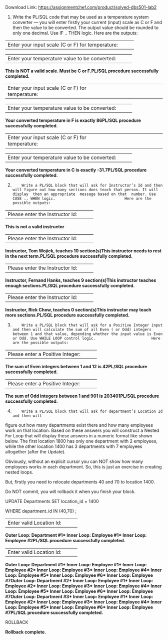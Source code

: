 Download Link: https://assignmentchef.com/product/solved-dbs501-lab2
<br>
1)  Write the PL/SQL code that may be used as a temperature system converter — you will enter firstly your current (input) scale as C or F and then the value to be converted. The output value should be rounded to only one decimal. Use IF .. THEN logic.             Here are the outputs:




<table>

 <tbody>

  <tr>

   <td>Enter your input scale (C or F) for temperature:</td>

   <td width="12"></td>

   <td></td>

  </tr>

 </tbody>

</table>




<table>

 <tbody>

  <tr>

   <td>Enter your temperature value to be converted:</td>

   <td width="12"></td>

   <td></td>

  </tr>

 </tbody>

</table>

<strong>This is NOT a valid scale. Must be C or F.PL/SQL procedure successfully completed.</strong>

<table>

 <tbody>

  <tr>

   <td width="304">Enter your input scale (C or F) for temperature:</td>

   <td width="12"></td>

   <td width="165"></td>

  </tr>

 </tbody>

</table>




<table>

 <tbody>

  <tr>

   <td>Enter your temperature value to be converted:</td>

   <td width="12"></td>

   <td></td>

  </tr>

 </tbody>

</table>

<strong>Your converted temperature in F is exactly 86PL/SQL procedure successfully completed.</strong>

<table>

 <tbody>

  <tr>

   <td width="304">Enter your input scale (C or F) for temperature:</td>

   <td width="12"></td>

   <td width="165"></td>

  </tr>

 </tbody>

</table>




<table>

 <tbody>

  <tr>

   <td>Enter your temperature value to be converted:</td>

   <td width="12"></td>

   <td></td>

  </tr>

 </tbody>

</table>

<strong>Your converted temperature in C is exactly -31.7PL/SQL procedure successfully completed.</strong>

2)         Write a PL/SQL block that will ask for Instructor’s Id and then will figure out how many sections does teach that person. It will display  then an appropriate  message based on that  number. Use CASE .. WHEN logic.                               Here are the possible outputs:

<table>

 <tbody>

  <tr>

   <td>Please enter the Instructor Id:</td>

   <td width="12"></td>

   <td></td>

  </tr>

 </tbody>

</table>

<strong>This is not a valid instructor </strong>

<table>

 <tbody>

  <tr>

   <td>Please enter the Instructor Id:</td>

   <td width="12"></td>

   <td></td>

  </tr>

 </tbody>

</table>

<strong>Instructor, Tom Wojick, teaches 10 section(s)This instructor needs to rest in the next term.PL/SQL procedure successfully completed.</strong>

<table>

 <tbody>

  <tr>

   <td>Please enter the Instructor Id:</td>

   <td width="12"></td>

   <td></td>

  </tr>

 </tbody>

</table>

<strong> </strong>

<strong>Instructor, Fernand Hanks, teaches 9 section(s)This instructor teaches enough sections.PL/SQL procedure successfully completed.</strong>




<table>

 <tbody>

  <tr>

   <td>Please enter the Instructor Id:</td>

   <td width="12"></td>

   <td></td>

  </tr>

 </tbody>

</table>

<strong>Instructor, Rick Chow, teaches 0 section(s)This instructor may teach more sections.PL/SQL procedure successfully completed.</strong>

3)         Write a PL/SQL block that will ask for a Positive Integer input and then will calculate the sum of all Even ( or Odd) integers between 1 and that value, depending whether the input value is Even or Odd. Use WHILE LOOP control logic.                         Here are the possible outputs:




<table>

 <tbody>

  <tr>

   <td>Please enter a Positive Integer:</td>

   <td width="12"></td>

   <td></td>

  </tr>

 </tbody>

</table>

<strong>The sum of Even integers between 1 and 12 is 42PL/SQL procedure successfully completed.</strong>

<table>

 <tbody>

  <tr>

   <td>Please enter a Positive Integer:</td>

   <td width="12"></td>

   <td></td>

  </tr>

 </tbody>

</table>

<strong>The sum of Odd integers between 1 and 901 is 203401PL/SQL procedure successfully completed.</strong>

4)         Write a PL/SQL block that will ask for department’s Location Id and then will

figure out how many departments exist there and how many employees work on that location. Based on these answers you will construct a Nested For Loop that will display these answers in a numeric format like shown below. The first location  1800 has only one department with 2 employees, while the other location 1400 has 3 departments with 7 employees altogether (after the Update).

Obviously, without an explicit cursor you can NOT show how many employees works in each department. So, this is just an exercise in creating nested loops.

But, firstly you need to relocate departments 40 and 70 to location 1400.

Do NOT commit, you will rollback it when you finish your block.

UPDATE  Departments   SET   location_id = 1400

WHERE  department_id IN (40,70) ;

<table>

 <tbody>

  <tr>

   <td>Enter valid Location Id:</td>

   <td width="12"></td>

   <td></td>

  </tr>

 </tbody>

</table>

<strong> </strong>

<strong>Outer Loop: Department #1* Inner Loop: Employee #1* Inner Loop: Employee #2PL/SQL procedure successfully completed.</strong>




<table>

 <tbody>

  <tr>

   <td>Enter valid Location Id:</td>

   <td width="12"></td>

   <td></td>

  </tr>

 </tbody>

</table>

<strong>Outer Loop: Department #1* Inner Loop: Employee #1* Inner Loop: Employee #2* Inner Loop: Employee #3* Inner Loop: Employee #4* Inner Loop: Employee #5* Inner Loop: Employee #6* Inner Loop: Employee #7Outer Loop: Department #2* Inner Loop: Employee #1* Inner Loop: Employee #2* Inner Loop: Employee #3* Inner Loop: Employee #4* Inner Loop: Employee #5* Inner Loop: Employee #6* Inner Loop: Employee #7Outer Loop: Department #3* Inner Loop: Employee #1* Inner Loop: Employee #2* Inner Loop: Employee #3* Inner Loop: Employee #4* Inner Loop: Employee #5* Inner Loop: Employee #6* Inner Loop: Employee #7PL/SQL procedure successfully completed.</strong>

ROLLBACK

<strong>Rollback complete.</strong>